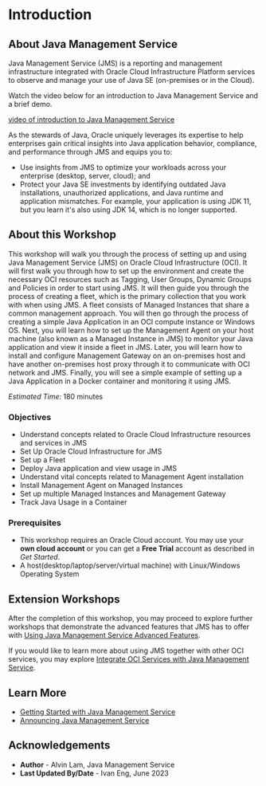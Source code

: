 # Introduction

## About Java Management Service

Java Management Service (JMS) is a reporting and management infrastructure integrated with Oracle Cloud Infrastructure Platform services to observe and manage your use of Java SE (on-premises or in the Cloud).

Watch the video below for an introduction to Java Management Service and a brief demo.

[video of introduction to Java Management Service](youtube:YCgJxqvglCI)


As the stewards of Java, Oracle uniquely leverages its expertise to help enterprises gain critical insights into Java application behavior, compliance, and performance through JMS and equips you to:

* Use insights from JMS to optimize your workloads across your enterprise (desktop, server, cloud); and
* Protect your Java SE investments by identifying outdated Java installations, unauthorized applications, and Java runtime and application mismatches. For example, your application is using JDK 11, but you learn it's also using JDK 14, which is no longer supported.


## About this Workshop

 This workshop will walk you through the process of setting up and using Java Management Service (JMS) on Oracle Cloud Infrastructure (OCI). It will first walk you through how to set up the environment and create the necessary OCI resources such as Tagging, User Groups, Dynamic Groups and Policies in order to start using JMS. It will then guide you through the process of creating a fleet, which is the primary collection that you work with when using JMS. A fleet consists of Managed Instances that share a common management approach. You will then go through the process of creating a simple Java Application in an OCI compute instance or Windows OS. Next, you will learn how to set up the Management Agent on your host machine (also known as a Managed Instance in JMS) to monitor your Java application and view it inside a fleet in JMS. Later, you will learn how to install and configure Management Gateway on an on-premises host and have another on-premises host proxy through it to communicate with OCI network and JMS. Finally, you will see a simple example of setting up a Java Application in a Docker container and monitoring it using JMS.

*Estimated Time:* 180 minutes

### Objectives

* Understand concepts related to Oracle Cloud Infrastructure resources and services in JMS
* Set Up Oracle Cloud Infrastructure for JMS
* Set up a Fleet
* Deploy Java application and view usage in JMS
* Understand vital concepts related to Management Agent installation
* Install Management Agent on Managed Instances
* Set up multiple Managed Instances and Management Gateway
* Track Java Usage in a Container


### Prerequisites

* This workshop requires an Oracle Cloud account. You may use your **own cloud account** or you can get a **Free Trial** account as described in *Get Started*.
* A host(desktop/laptop/server/virtual machine) with Linux/Windows Operating System

## Extension Workshops

After the completion of this workshop, you may proceed to explore further workshops that demonstrate the advanced features that JMS has to offer with [Using Java Management Service Advanced Features](https://apexapps.oracle.com/pls/apex/dbpm/r/livelabs/view-workshop?wid=3202).

If you would like to learn more about using JMS together with other OCI services, you may explore [Integrate OCI Services with Java Management Service](https://apexapps.oracle.com/pls/apex/dbpm/r/livelabs/view-workshop?wid=3203).


## Learn More

* [Getting Started with Java Management Service](https://docs.oracle.com/en-us/iaas/jms/doc/getting-started-java-management-service.html)
* [Announcing Java Management Service](https://blogs.oracle.com/java/post/announcing-java-management-service)


## Acknowledgements

* **Author** - Alvin Lam, Java Management Service
* **Last Updated By/Date** - Ivan Eng, June 2023
